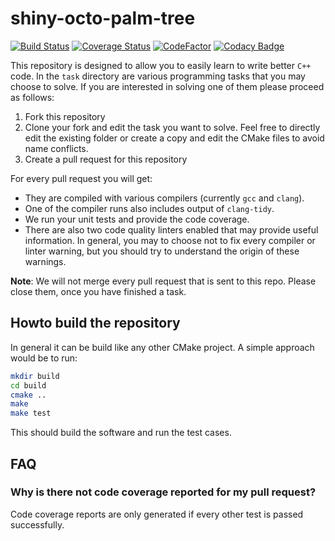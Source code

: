 # shiny-octo-palm-tree

[![Build Status](https://travis-ci.org/jbreitbart/shiny-octo-palm-tree.svg?branch=master)](https://travis-ci.org/jbreitbart/shiny-octo-palm-tree)
[![Coverage Status](https://coveralls.io/repos/github/jbreitbart/shiny-octo-palm-tree/badge.svg?branch=master)](https://coveralls.io/github/jbreitbart/shiny-octo-palm-tree?branch=master)
[![CodeFactor](https://www.codefactor.io/repository/github/jbreitbart/shiny-octo-palm-tree/badge)](https://www.codefactor.io/repository/github/jbreitbart/shiny-octo-palm-tree)
[![Codacy Badge](https://api.codacy.com/project/badge/Grade/45fe67e167934068b22d6b4cdfbb19ab)](https://app.codacy.com/app/jbreitbart/shiny-octo-palm-tree?utm_source=github.com&utm_medium=referral&utm_content=jbreitbart/shiny-octo-palm-tree&utm_campaign=Badge_Grade_Dashboard)

This repository is designed to allow you to easily learn to write better `C++` code. In the `task` directory are various programming tasks that you may choose to solve. If you are interested in solving one of them please proceed as follows:

1. Fork this repository
2. Clone your fork and edit the task you want to solve. Feel free to directly edit the existing folder or create a copy and edit the CMake files to avoid name conflicts.
3. Create a pull request for this repository

For every pull request you will get:
* They are compiled with various compilers (currently `gcc` and `clang`).
* One of the compiler runs also includes output of `clang-tidy`.
* We run your unit tests and provide the code coverage.
* There are also two code quality linters enabled that may provide useful information.
In general, you may to choose not to fix every compiler or linter warning, but you should try to understand the origin of these warnings.

**Note**: We will not merge every pull request that is sent to this repo. Please close them, once you have finished a task.

## Howto build the repository

In general it can be build like any other CMake project. A simple approach would be to run:

```bash
mkdir build
cd build
cmake ..
make
make test
```

This should build the software and run the test cases.

## FAQ

### Why is there not code coverage reported for my pull request?
Code coverage reports are only generated if every other test is passed successfully.
